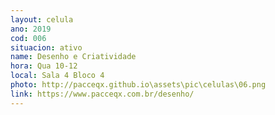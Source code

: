 ```yaml
---
layout: celula
ano: 2019
cod: 006
situacion: ativo
name: Desenho e Criatividade
hora: Qua 10-12 
local: Sala 4 Bloco 4 
photo: http://pacceqx.github.io\assets\pic\celulas\06.png
link: https://www.pacceqx.com.br/desenho/
---
```


